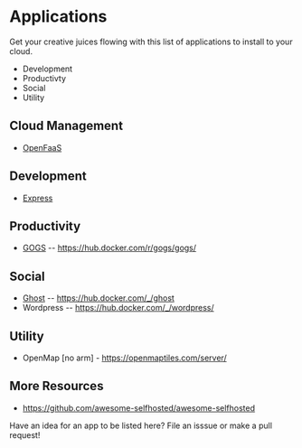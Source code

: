 # Applications

Get your creative juices flowing with this list of applications to install to your cloud.

* Development
* Productivty
* Social
* Utility

## Cloud Management
* [OpenFaaS](https://www.openfaas.com/)

## Development
* [Express](express.md)

## Productivity
* [GOGS](gogs.md) -- https://hub.docker.com/r/gogs/gogs/

## Social
* [Ghost](ghost.md) -- https://hub.docker.com/_/ghost
* Wordpress -- https://hub.docker.com/_/wordpress/

## Utility
* OpenMap [no arm] - https://openmaptiles.com/server/

## More Resources
* https://github.com/awesome-selfhosted/awesome-selfhosted

Have an idea for an app to be listed here?  File an isssue or make a pull request!
